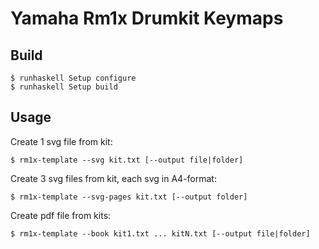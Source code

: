 # Yamaha Rm1x Drumkit Keymaps

## Build

    $ runhaskell Setup configure
    $ runhaskell Setup build

## Usage

Create 1 svg file from kit:

    $ rm1x-template --svg kit.txt [--output file|folder]

Create 3 svg files from kit, each svg in A4-format:

    $ rm1x-template --svg-pages kit.txt [--output folder]

Create pdf file from kits:

    $ rm1x-template --book kit1.txt ... kitN.txt [--output file|folder]


